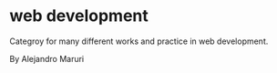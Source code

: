 # web development

Categroy for many different works and practice in web development.


By Alejandro Maruri
